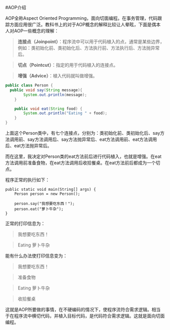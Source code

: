 #AOP介绍

AOP全称Aspect Oriented Programming，面向切面编程。在事务管理，代码跟踪方面应用很广泛。教科书上的对于AOP概念的解释比较让人晕眩，下面是偶本人对AOP一些概念的理解：

>**连接点（Joinpoint）**：程序流中可以用于代码植入的点，通常是某些边界，例如：类初始化前、类初始化后、方法执行前、方法执行后、方法抛异常后。

>**切点（Pointcut）**：指定的用于代码植入的连接点。

>**增强（Advice）**：植入代码就叫做增强。

```java
public class Person {
  public void say(String message){
		System.out.println(message);
	}

	public void eat(String food) {
		System.out.println("Eating " + food);
	}
}
```

上面这个Person类中，有七个连接点，分别为：类初始化前、类初始化后、say方法调用前、say方法调用后、say方法抛异常后、eat方法调用前、eat方法调用后、eat方法抛异常后。

而在这里，我决定对Person类的eat方法前后进行代码植入，也就是增强。在eat方法调用前准备食物，在eat方法调用后收拾餐桌。在eat方法前后都成为一个切点。

程序正常的执行如下：
```
public static void main(String[] args) {
	Person person = new Person();
	
	person.say("我想要吃东西！");
	person.eat("萝卜牛杂");
}
```

正常的打印信息为：
>我想要吃东西！

>Eating 萝卜牛杂

能有什么办法使打印信息变为：
>我想要吃东西！

>准备食物

>Eating 萝卜牛杂

>收拾餐桌

这就是AOP所要做的事情，在不硬编码的情况下，使程序流符合需求逻辑。相当于在程序流中横切代码，并植入目标代码，是代码符合需求逻辑。这就是面向切面编程。


